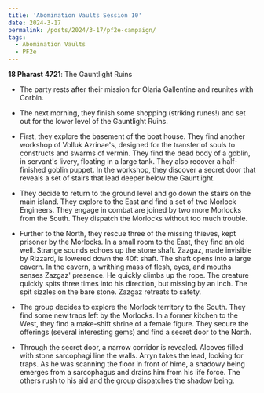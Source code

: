 ```yaml
---
title: 'Abomination Vaults Session 10'
date: 2024-3-17
permalink: /posts/2024/3-17/pf2e-campaign/
tags:
  - Abomination Vaults
  - PF2e
---
```



**18 Pharast 4721**: The Gauntlight Ruins

- The party rests after their mission for Olaria Gallentine and reunites with Corbin.

- The next morning, they finish some shopping (striking runes!) and set out for the lower level of the Gauntlight Ruins.

- First, they explore the basement of the boat house. They find another workshop of Volluk Azrinae's, designed for the transfer of souls to constructs and swarms of vermin. They find the dead body of a goblin, in servant's livery, floating in a large tank. They also recover a half-finished goblin puppet. In the workshop, they discover a secret door that reveals a set of stairs that lead deeper below the Gauntlight.

- They decide to return to the ground level and go down the stairs on the main island. They explore to the East and find a set of two Morlock Engineers. They engage in combat are joined by two more Morlocks from the South. They dispatch the Morlocks without too much trouble.

- Further to the North, they rescue three of the missing thieves, kept prisoner by the Morlocks. In a small room to the East, they find an old well. Strange sounds echoes up the stone shaft. Zazgaz, made invisible by Rizzard, is lowered down the 40ft shaft. The shaft opens into a large cavern. In the cavern, a writhing mass of flesh, eyes, and mouths senses Zazgaz' presence. He quickly climbs up the rope. The creature quickly spits three times into his direction, but missing by an inch. The spit sizzles on the bare stone. Zazgaz retreats to safety.

- The group decides to explore the Morlock territory to the South. They find some new traps left by the Morlocks. In a former kitchen to the West, they find a make-shift shrine of a female figure. They secure the offerings (several interesting gems) and find a secret door to the North.

- Through the secret door, a narrow corridor is revealed. Alcoves filled with stone sarcophagi line the walls. Arryn takes the lead, looking for traps. As he was scanning the floor in front of hime, a shadowy being emerges from a sarcophagus and drains him from his life force. The others rush to his aid and the group dispatches the shadow being. 



